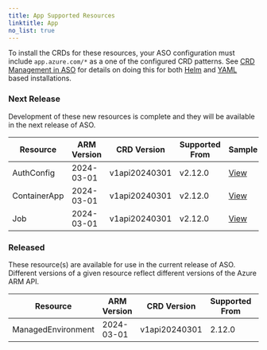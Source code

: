 ```yaml
---
title: App Supported Resources
linktitle: App
no_list: true
---
```

To install the CRDs for these resources, your ASO configuration must include `app.azure.com/*` as a one of the configured CRD patterns. See [CRD Management in ASO](https://azure.github.io/azure-service-operator/guide/crd-management/) for details on doing this for both [Helm](https://azure.github.io/azure-service-operator/guide/crd-management/#helm) and [YAML](https://azure.github.io/azure-service-operator/guide/crd-management/#yaml) based installations.

### Next Release

Development of these new resources is complete and they will be available in the next release of ASO.

| Resource     | ARM Version | CRD Version   | Supported From | Sample                                                                                                                         |
|--------------|-------------|---------------|----------------|--------------------------------------------------------------------------------------------------------------------------------|
| AuthConfig   | 2024-03-01  | v1api20240301 | v2.12.0        | [View](https://github.com/Azure/azure-service-operator/tree/main/v2/samples/app/v1api20240301/v1api20240301_authconfig.yaml)   |
| ContainerApp | 2024-03-01  | v1api20240301 | v2.12.0        | [View](https://github.com/Azure/azure-service-operator/tree/main/v2/samples/app/v1api20240301/v1api20240301_containerapp.yaml) |
| Job          | 2024-03-01  | v1api20240301 | v2.12.0        | [View](https://github.com/Azure/azure-service-operator/tree/main/v2/samples/app/v1api20240301/v1api20240301_job.yaml)          |

### Released

These resource(s) are available for use in the current release of ASO. Different versions of a given resource reflect different versions of the Azure ARM API.

| Resource           | ARM Version | CRD Version   | Supported From | Sample                                                                                                                               |
|--------------------|-------------|---------------|----------------|--------------------------------------------------------------------------------------------------------------------------------------|
| ManagedEnvironment | 2024-03-01  | v1api20240301 | 2.12.0         | [View](https://github.com/Azure/azure-service-operator/tree/main/v2/samples/app/v1api20240301/v1api20240301_managedenvironment.yaml) |

